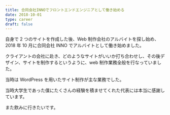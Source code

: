 ```yaml
---
title: 合同会社INNOでフロントエンドエンジニアとして働き始める
date: 2018-10-01
type: career
draft: false
---
```


自身で 2 つのサイトを作成した後、Web 制作会社のアルバイトを探し始め、2018 年 10 月に合同会社 INNO でアルバイトとして働き始めました。

クライアントの会社に赴き、どのようなサイトがいいか打ち合わせし、その後デザイン、サイトを制作するというように、web 制作業務全般を行なっていました。

当時は WordPress を用いたサイト制作が主な業務でした。

当時大学生であった僕にたくさんの経験を積ませてくれた代表には本当に感謝しています。

また飲みに行きたいです。
